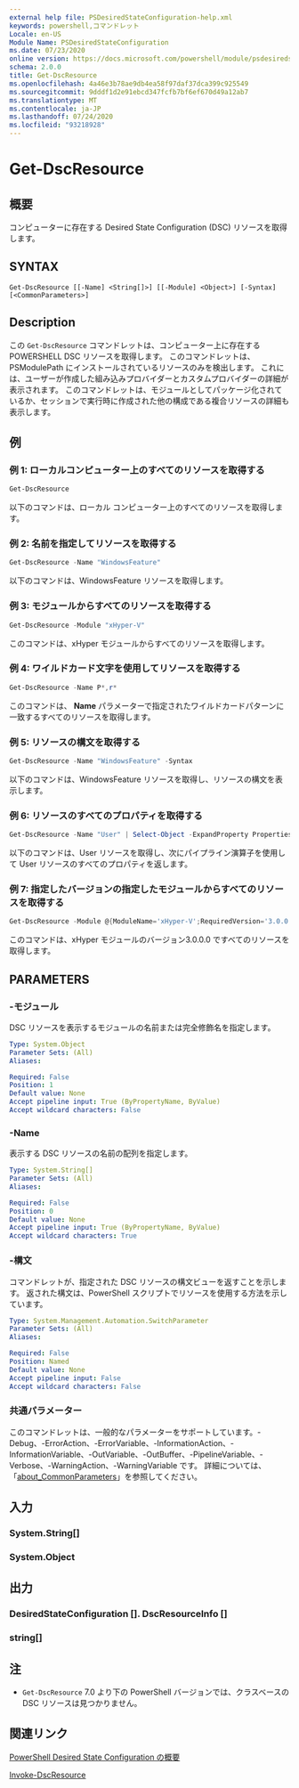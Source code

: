 ```yaml
---
external help file: PSDesiredStateConfiguration-help.xml
keywords: powershell,コマンドレット
Locale: en-US
Module Name: PSDesiredStateConfiguration
ms.date: 07/23/2020
online version: https://docs.microsoft.com/powershell/module/psdesiredstateconfiguration/get-dscresource?view=powershell-5.1&WT.mc_id=ps-gethelp
schema: 2.0.0
title: Get-DscResource
ms.openlocfilehash: 4a46e3b78ae9db4ea58f97daf37dca399c925549
ms.sourcegitcommit: 9dddf1d2e91ebcd347fcfb7bf6ef670d49a12ab7
ms.translationtype: MT
ms.contentlocale: ja-JP
ms.lasthandoff: 07/24/2020
ms.locfileid: "93218928"
---
```

# Get-DscResource

## 概要
コンピューターに存在する Desired State Configuration (DSC) リソースを取得します。

## SYNTAX

```
Get-DscResource [[-Name] <String[]>] [[-Module] <Object>] [-Syntax] [<CommonParameters>]
```

## Description

この `Get-DscResource` コマンドレットは、コンピューター上に存在する POWERSHELL DSC リソースを取得します。 このコマンドレットは、PSModulePath にインストールされているリソースのみを検出します。 これには、ユーザーが作成した組み込みプロバイダーとカスタムプロバイダーの詳細が表示されます。 このコマンドレットは、モジュールとしてパッケージ化されているか、セッションで実行時に作成された他の構成である複合リソースの詳細も表示します。

## 例

### 例 1: ローカルコンピューター上のすべてのリソースを取得する

```powershell
Get-DscResource
```

以下のコマンドは、ローカル コンピューター上のすべてのリソースを取得します。

### 例 2: 名前を指定してリソースを取得する

```powershell
Get-DscResource -Name "WindowsFeature"
```

以下のコマンドは、WindowsFeature リソースを取得します。

### 例 3: モジュールからすべてのリソースを取得する

```powershell
Get-DscResource -Module "xHyper-V"
```

このコマンドは、xHyper モジュールからすべてのリソースを取得します。

### 例 4: ワイルドカード文字を使用してリソースを取得する

```powershell
Get-DscResource -Name P*,r*
```

このコマンドは、 **Name** パラメーターで指定されたワイルドカードパターンに一致するすべてのリソースを取得します。

### 例 5: リソースの構文を取得する

```powershell
Get-DscResource -Name "WindowsFeature" -Syntax
```

以下のコマンドは、WindowsFeature リソースを取得し、リソースの構文を表示します。

### 例 6: リソースのすべてのプロパティを取得する

```powershell
Get-DscResource -Name "User" | Select-Object -ExpandProperty Properties
```

以下のコマンドは、User リソースを取得し、次にパイプライン演算子を使用して User リソースのすべてのプロパティを返します。

### 例 7: 指定したバージョンの指定したモジュールからすべてのリソースを取得する

```powershell
Get-DscResource -Module @{ModuleName='xHyper-V';RequiredVersion='3.0.0.0'}
```

このコマンドは、xHyper モジュールのバージョン3.0.0.0 ですべてのリソースを取得します。

## PARAMETERS

### -モジュール

DSC リソースを表示するモジュールの名前または完全修飾名を指定します。

```yaml
Type: System.Object
Parameter Sets: (All)
Aliases:

Required: False
Position: 1
Default value: None
Accept pipeline input: True (ByPropertyName, ByValue)
Accept wildcard characters: False
```

### -Name

表示する DSC リソースの名前の配列を指定します。

```yaml
Type: System.String[]
Parameter Sets: (All)
Aliases:

Required: False
Position: 0
Default value: None
Accept pipeline input: True (ByPropertyName, ByValue)
Accept wildcard characters: True
```

### -構文

コマンドレットが、指定された DSC リソースの構文ビューを返すことを示します。 返された構文は、PowerShell スクリプトでリソースを使用する方法を示しています。

```yaml
Type: System.Management.Automation.SwitchParameter
Parameter Sets: (All)
Aliases:

Required: False
Position: Named
Default value: None
Accept pipeline input: False
Accept wildcard characters: False
```

### 共通パラメーター

このコマンドレットは、一般的なパラメーターをサポートしています。-Debug、-ErrorAction、-ErrorVariable、-InformationAction、-InformationVariable、-OutVariable、-OutBuffer、-PipelineVariable、-Verbose、-WarningAction、-WarningVariable です。 詳細については、「[about_CommonParameters](https://go.microsoft.com/fwlink/?LinkID=113216)」を参照してください。

## 入力

### System.String[]

### System.Object

## 出力

### DesiredStateConfiguration []. DscResourceInfo []

### string[]

## 注

- `Get-DscResource` 7.0 より下の PowerShell バージョンでは、クラスベースの DSC リソースは見つかりません。

## 関連リンク

[PowerShell Desired State Configuration の概要](/powershell/scripting/dsc/overview/overview)

[Invoke-DscResource](Invoke-DscResource.md)
